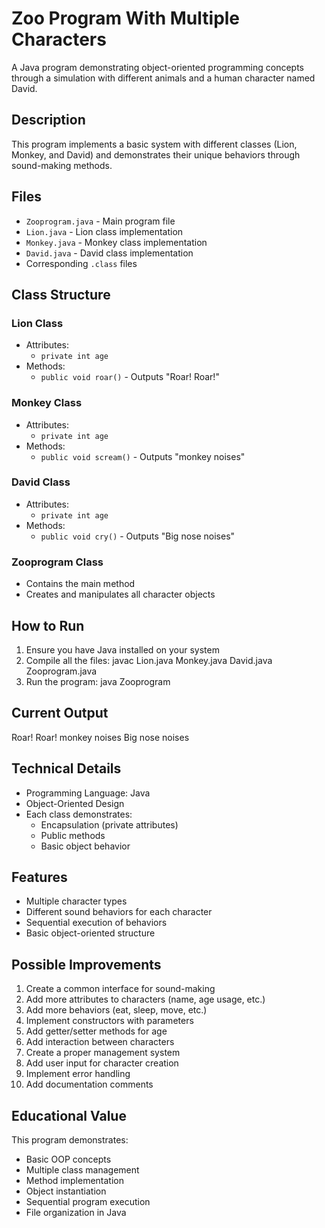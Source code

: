 # Zoo Program With Multiple Characters

A Java program demonstrating object-oriented programming concepts through a simulation with different animals and a human character named David.

## Description

This program implements a basic system with different classes (Lion, Monkey, and David) and demonstrates their unique behaviors through sound-making methods.

## Files
- `Zooprogram.java` - Main program file
- `Lion.java` - Lion class implementation
- `Monkey.java` - Monkey class implementation
- `David.java` - David class implementation
- Corresponding `.class` files

## Class Structure

### Lion Class
- Attributes:
  - `private int age`
- Methods:
  - `public void roar()` - Outputs "Roar! Roar!"

### Monkey Class
- Attributes:
  - `private int age`
- Methods:
  - `public void scream()` - Outputs "monkey noises"

### David Class
- Attributes:
  - `private int age`
- Methods:
  - `public void cry()` - Outputs "Big nose noises"

### Zooprogram Class
- Contains the main method
- Creates and manipulates all character objects

## How to Run

1. Ensure you have Java installed on your system
2. Compile all the files:
javac Lion.java Monkey.java David.java Zooprogram.java
3. Run the program:
java Zooprogram

## Current Output
Roar! Roar!
monkey noises
Big nose noises

## Technical Details

- Programming Language: Java
- Object-Oriented Design
- Each class demonstrates:
  - Encapsulation (private attributes)
  - Public methods
  - Basic object behavior

## Features

- Multiple character types
- Different sound behaviors for each character
- Sequential execution of behaviors
- Basic object-oriented structure

## Possible Improvements

1. Create a common interface for sound-making
2. Add more attributes to characters (name, age usage, etc.)
3. Add more behaviors (eat, sleep, move, etc.)
4. Implement constructors with parameters
5. Add getter/setter methods for age
6. Add interaction between characters
7. Create a proper management system
8. Add user input for character creation
9. Implement error handling
10. Add documentation comments

## Educational Value

This program demonstrates:
- Basic OOP concepts
- Multiple class management
- Method implementation
- Object instantiation
- Sequential program execution
- File organization in Java
